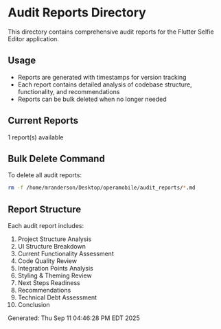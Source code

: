 # Audit Reports Directory

This directory contains comprehensive audit reports for the Flutter Selfie Editor application.

## Usage
- Reports are generated with timestamps for version tracking
- Each report contains detailed analysis of codebase structure, functionality, and recommendations
- Reports can be bulk deleted when no longer needed

## Current Reports
1 report(s) available

## Bulk Delete Command
To delete all audit reports:
```bash
rm -f /home/mranderson/Desktop/operamobile/audit_reports/*.md
```

## Report Structure
Each audit report includes:
1. Project Structure Analysis
2. UI Structure Breakdown  
3. Current Functionality Assessment
4. Code Quality Review
5. Integration Points Analysis
6. Styling & Theming Review
7. Next Steps Readiness
8. Recommendations
9. Technical Debt Assessment
10. Conclusion

Generated: Thu Sep 11 04:46:28 PM EDT 2025
